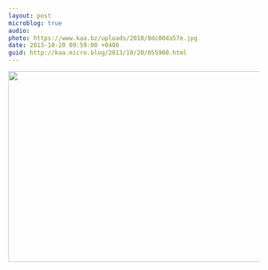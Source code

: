 ```yaml
---
layout: post
microblog: true
audio: 
photo: https://www.kaa.bz/uploads/2018/8dc00da57e.jpg
date: 2013-10-20 09:59:00 +0400
guid: http://kaa.micro.blog/2013/10/20/055900.html
---
```

<img src="https://www.kaa.bz/uploads/2018/8dc00da57e.jpg" alt="" width="840" height="382" class="alignnone size-full wp-image-998" />
